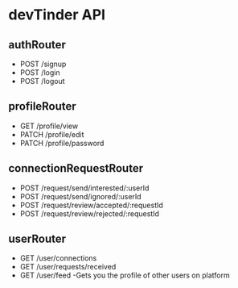 # devTinder API

## authRouter
 - POST /signup
 - POST /login
 - POST /logout
 
## profileRouter
 - GET /profile/view
 - PATCH /profile/edit
 - PATCH /profile/password

## connectionRequestRouter
 - POST /request/send/interested/:userId
 - POST /request/send/ignored/:userId
 - POST /request/review/accepted/:requestId
 - POST /request/review/rejected/:requestId

## userRouter
 - GET /user/connections
 - GET /user/requests/received
 - GET /user/feed -Gets you the profile of other users on platform